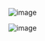 ![image](https://github.com/user-attachments/assets/0dc2f9b3-3e35-49e8-9bb8-1dbc603869a7)

![image](https://github.com/user-attachments/assets/5884c2ac-0474-48ad-86b0-62129a9ff71a)
